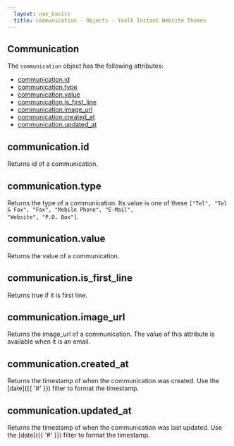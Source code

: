 ```yaml
---
  layout: nav_basics
  title: communication - Objects - Yoolk Instant Website Themes
---
```


<h2 class="section-title">Communication</h2>

The <code>communication</code> object has the following attributes:

<div class="panel">
  <div class="panel-body">
    <ul>
      <li>
        <a href="#id">communication.id</a>
      </li>
      <li>
        <a href="#type">communication.type</a>
      </li>
      <li>
        <a href="#value">communication.value</a>
      </li>
      <li>
        <a href="#is_first_line">communication.is_first_line</a>
      </li>
      <li>
        <a href="#image_url">communication.image_url</a>
      </li>
      <li>
        <a href="#created_at">communication.created_at</a>
      </li>
      <li>
        <a href="#updated_at">communication.updated_at</a>
      </li>
    </ul>
  </div>
</div>

<h2 class="tags" id="id">communication.id</h2>

Returns id of a communication.

<h2 class="tags" id="type">communication.type</h2>

Returns the type of a communication. Its value is one of these <code>["Tel", "Tel & Fax", "Fax", "Mobile Phone", "E-Mail", "Website", "P.O. Box"]</code>.

<h2 class="tags" id="value">communication.value</h2>

Returns the value of a communication.

<h2 class="tags" id="is_first_line">communication.is_first_line</h2>

Returns true if it is first line.

<h2 class="tags" id="image_url">communication.image_url</h2>

Returns the image_url of a communication. The value of this attribute is available when it is an email.

<h2 class="tags" id="created_at">communication.created_at</h2>

Returns the timestamp of when the communication was created. Use the [date]({{ '#' }}) filter to format the timestamp.

<h2 class="tags" id="updated_at">communication.updated_at</h2>

Returns the timestamp of when the communication was last updated. Use the [date]({{ '#' }}) filter to format the timestamp.